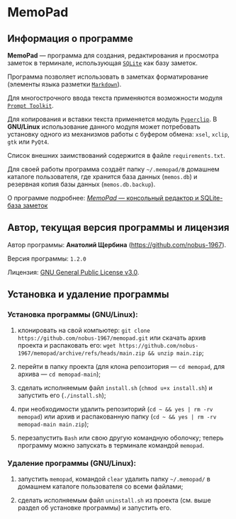 # MemoPad

## Информация о программе

**MemoPad** &mdash; программа для создания, редактирования и просмотра заметок в терминале, использующая [`SQLite`](https://www.sqlite.org) как базу заметок.

Программа позволяет использовать в заметках форматирование (элементы языка 
разметки [`Markdown`](https://www.markdownguide.org/basic-syntax)).

Для многострочного ввода текста применяются возможности модуля [`Prompt Toolkit`](https://github.com/prompt-toolkit/python-prompt-toolkit).

Для копирования и вставки текста применяется модуль [`Pyperclip`](https://pyperclip.readthedocs.io/en/latest). В **GNU/Linux** использование данного модуля может потребовать установку одного из механизмов работы с буфером обмена: `xsel`, `xclip`, `gtk` или `PyQt4`.

Список внешних заимствований содержится в файле `requirements.txt`.

Для своей работы программа создаёт папку `~/.memopad/`в домашнем каталоге пользователя, где хранится база данных (`memos.db`) и резервная копия базы данных (`memos.db.backup`).

О программе подробнее: [*MemoPad* — консольный редактор и SQLite-база  заметок](https://avshcherbina.ru/#memopad)

## Автор, текущая версия программы и лицензия

Автор программы: **Анатолий Щербина** (https://github.com/nobus-1967).

Версия программы: `1.2.0`

Лицензия: [GNU General Public License v3.0](LICENSE.md).

## Установка и удаление программы

### Установка программы (GNU/Linux):

1) клонировать на свой компьютер: `git clone https://github.com/nobus-1967/memopad.git` или скачать архив проекта и распаковать его: `wget https://github.com/nobus-1967/memopad/archive/refs/heads/main.zip && unzip main.zip`; 

2) перейти в папку проекта (для клона репозитория &mdash; `cd memopad`, для архива &mdash; `cd memopad-main`);

3) сделать исполняемым файл `install.sh` (`chmod u+x install.sh`) и запустить его (`./install.sh`);

4) при необходимости удалить репозиторий (`cd ~ && yes | rm -rv memopad`) или архив и распакованную папку (`cd ~ && yes | rm -rv memopad-main main.zip`);

5) перезапустить `Bash` или свою другую командную оболочку; теперь программу можно запускать в терминале командой `memopad`.

### Удаление программы (GNU/Linux):

1) запустить `memopad`, командой `clear` удалить папку `~/.memopad/` в домашнем каталоге пользователя со всеми файлами; 

2) сделать исполняемым файл `uninstall.sh` из проекта (см. выше раздел об установке программы) и запустить его.

